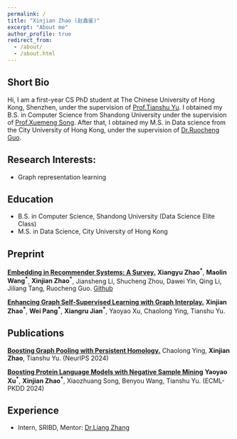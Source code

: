 ```yaml
---
permalink: /
title: "Xinjian Zhao (赵鑫鉴)"
excerpt: "About me"
author_profile: true
redirect_from: 
  - /about/
  - /about.html
---
```

## Short Bio

Hi, I am a first-year CS PhD student at The Chinese University of Hong Kong, Shenzhen, under the supervision of [Prof.Tianshu Yu](https://mypage.cuhk.edu.cn/academics/yutianshu/). I obtained my B.S. in Computer Science from Shandong University under the supervision of [Prof.Xuemeng Song](https://xuemengsong.github.io/). After that, I obtained my M.S. in Data science from the City University of Hong Kong, under the supervision of [Dr.Ruocheng Guo](https://rguo12.github.io/).

## Research Interests:
* Graph representation learning

## Education

* B.S. in Computer Science, Shandong University (Data Science Elite Class)
* M.S. in Data Science, City University of Hong Kong


## Preprint
**[Embedding in Recommender Systems: A Survey.](https://arxiv.org/pdf/2310.18608.pdf)** **Xiangyu Zhao<sup>*</sup>**, **Maolin Wang<sup>*</sup>**, **Xinjian Zhao<sup>*</sup>**, Jiansheng Li, Shucheng Zhou, Dawei Yin, Qing Li, Jiliang Tang, Ruocheng Guo. [Github](https://github.com/Applied-Machine-Learning-Lab/Embedding-in-Recommender-Systems)

**[Enhancing Graph Self-Supervised Learning with Graph Interplay.](https://arxiv.org/abs/2410.04061)** **Xinjian Zhao<sup>*</sup>**, **Wei Pang<sup>*</sup>**, **Xiangru Jian<sup>*</sup>**, Yaoyao Xu, Chaolong Ying, Tianshu Yu.



## Publications
**[Boosting Graph Pooling with Persistent Homology.](https://arxiv.org/pdf/2402.16346)** Chaolong Ying, **Xinjian Zhao**, Tianshu Yu. (NeurIPS 2024)

**[Boosting Protein Language Models with Negative Sample Mining](https://arxiv.org/pdf/2402.16346)** **Yaoyao Xu<sup>*</sup>**, **Xinjian Zhao<sup>*</sup>**, Xiaozhuang Song, Benyou Wang, Tianshu Yu. (ECML-PKDD 2024)

## Experience
* Intern, SRIBD, Mentor: [Dr.Liang Zhang](https://scholar.google.co.uk/citations?hl=en&user=MKlx5KsAAAAJ)

